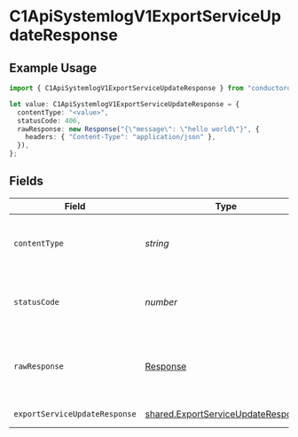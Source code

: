 # C1ApiSystemlogV1ExportServiceUpdateResponse

## Example Usage

```typescript
import { C1ApiSystemlogV1ExportServiceUpdateResponse } from "conductorone-sdk-typescript/sdk/models/operations";

let value: C1ApiSystemlogV1ExportServiceUpdateResponse = {
  contentType: "<value>",
  statusCode: 406,
  rawResponse: new Response("{\"message\": \"hello world\"}", {
    headers: { "Content-Type": "application/json" },
  }),
};
```

## Fields

| Field                                                                                           | Type                                                                                            | Required                                                                                        | Description                                                                                     |
| ----------------------------------------------------------------------------------------------- | ----------------------------------------------------------------------------------------------- | ----------------------------------------------------------------------------------------------- | ----------------------------------------------------------------------------------------------- |
| `contentType`                                                                                   | *string*                                                                                        | :heavy_check_mark:                                                                              | HTTP response content type for this operation                                                   |
| `statusCode`                                                                                    | *number*                                                                                        | :heavy_check_mark:                                                                              | HTTP response status code for this operation                                                    |
| `rawResponse`                                                                                   | [Response](https://developer.mozilla.org/en-US/docs/Web/API/Response)                           | :heavy_check_mark:                                                                              | Raw HTTP response; suitable for custom response parsing                                         |
| `exportServiceUpdateResponse`                                                                   | [shared.ExportServiceUpdateResponse](../../../sdk/models/shared/exportserviceupdateresponse.md) | :heavy_minus_sign:                                                                              | Successful response                                                                             |